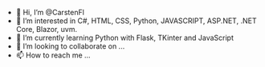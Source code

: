 - 👋 Hi, I’m @CarstenFl
- 👀 I’m interested in C#, HTML, CSS, Python, JAVASCRIPT, ASP.NET, .NET Core, Blazor, uvm.
- 🌱 I’m currently learning Python with Flask, TKinter and JavaScript
- 💞️ I’m looking to collaborate on ...
- 📫 How to reach me ...

<!---
CarstenFl/CarstenFl is a ✨ special ✨ repository because its `README.md` (this file) appears on your GitHub profile.
You can click the Preview link to take a look at your changes.
--->
